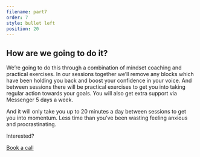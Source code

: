 ```yaml
---
filename: part7
order: 7
style: bullet left
position: 20
---
```

## How are we going to do it?

We’re going to do this through a combination of mindset coaching and practical exercises. In our sessions together we’ll remove any blocks which have been holding you back and boost your confidence in your voice. And between sessions there will be practical exercises to get you into taking regular action towards your goals. You will also get extra support via Messenger 5 days a week. 

And it will only take you up to 20 minutes a day between sessions to get you into momentum. Less time than you’ve been wasting feeling anxious and procrastinating.

Interested?

<a class="cta" href="https://calendly.com/rachelgoth/sessionpackage">Book a call</a>
